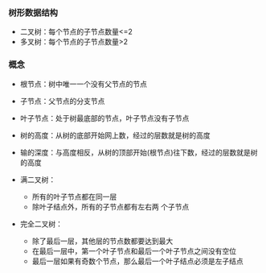 ### 树形数据结构
- 二叉树：每个节点的子节点数量<=2
- 多叉树：每个节点的子节点数量>2

### 概念
- 根节点：树中唯一一个没有父节点的节点
- 子节点：父节点的分支节点
- 叶子节点：处于树最底部的节点，叶子节点没有子节点
  
- 树的高度：从树的底部开始网上数，经过的层数就是树的高度
- 输的深度：与高度相反，从树的顶部开始(根节点)往下数，经过的层数就是树的高度

 - 满二叉树：
   - 所有的叶子节点都在同一层
   - 除叶子结点外，所有的子节点都有左右两 个子节点

- 完全二叉树：
  - 除了最后一层，其他层的节点数都要达到最大
  - 在最后一层中，第一个叶子节点和最后一个叶子节点之间没有空位
  - 最后一层如果有奇数个节点，那么最后一个叶子结点必须是左子结点
